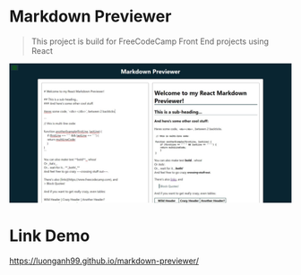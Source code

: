 # Markdown Previewer

> This project is build for FreeCodeCamp Front End projects using React

![Screenshot](./imgs/show.jpg?raw=true 'Title')

# Link Demo

https://luonganh99.github.io/markdown-previewer/
